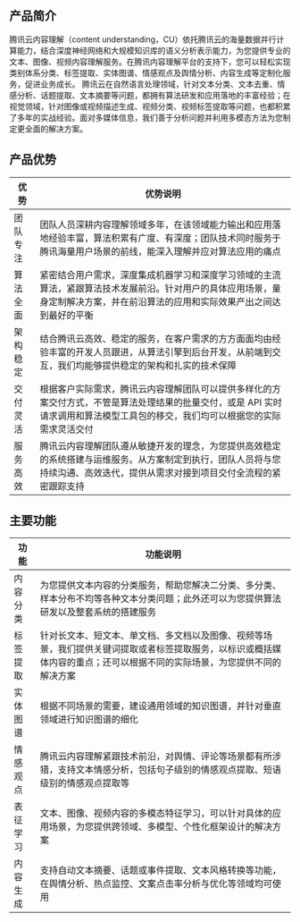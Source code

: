 ## 产品简介
腾讯云内容理解（content understanding，CU）依托腾讯云的海量数据并行计算能力，结合深度神经网络和大规模知识库的语义分析表示能力，为您提供专业的文本、图像、视频内容理解服务。在腾讯内容理解平台的支持下，您可以轻松实现类别体系分类、标签提取、实体图谱、情感观点及舆情分析、内容生成等定制化服务，促进业务成长。
腾讯云在自然语言处理领域，针对文本分类、文本去重、情感分析、话题提取、文本摘要等问题，都拥有算法研发和应用落地的丰富经验；在视觉领域，针对图像或视频描述生成、视频分类、视频标签提取等问题，也都积累了多年的实战经验。面对多媒体信息，我们善于分析问题并利用多模态方法为您制定更全面的解决方案。

## 产品优势

| 优势 | 优势说明 |
|---------|---------|
| 团队专注 | 团队人员深耕内容理解领域多年，在该领域能力输出和应用落地经验丰富，算法积累有广度、有深度；团队技术同时服务于腾讯海量用户场景的前线，能深入理解并应对算法应用的痛点 |
| 算法全面 | 紧密结合用户需求，深度集成机器学习和深度学习领域的主流算法，紧跟算法技术发展前沿。针对用户的具体应用场景，量身定制解决方案，并在前沿算法的应用和实际效果产出之间达到最好的平衡 |
| 架构稳定 | 结合腾讯云高效、稳定的服务，在客户需求的方方面面均由经验丰富的开发人员跟进，从算法引擎到后台开发，从前端到交互，我们均能够提供稳定的架构和扎实的技术保障 |
| 交付灵活 | 根据客户实际需求，腾讯云内容理解团队可以提供多样化的方案交付方式，不管是算法处理结果的批量交付，或是 API 实时请求调用和算法模型工具包的移交，我们均可以根据您的实际需求灵活交付 |
| 服务高效 | 腾讯云内容理解团队遵从敏捷开发的理念，为您提供高效稳定的系统搭建与运维服务。从方案制定到执行，团队人员将与您持续沟通、高效迭代，提供从需求对接到项目交付全流程的紧密跟踪支持 |

## 主要功能

| 功能 | 功能说明 |
|---------|---------|
| 内容分类 | 为您提供文本内容的分类服务，帮助您解决二分类、多分类、样本分布不均等各种文本分类问题；此外还可以为您提供算法研发以及整套系统的搭建服务 |
| 标签提取 | 针对长文本、短文本、单文档、多文档以及图像、视频等场景，我们提供关键词提取或者标签提取服务，以标识或概括媒体内容的重点；还可以根据不同的实际场景，为您提供不同的解决方案 |
| 实体图谱 | 根据不同场景的需要，建设通用领域的知识图谱，并针对垂直领域进行知识图谱的细化 |
| 情感观点 | 腾讯云内容理解紧跟技术前沿，对舆情、评论等场景都有所涉猎，支持文本情感分析，包括句子级别的情感观点提取、短语级别的情感观点提取等 |
| 表征学习 | 文本、图像、视频内容的多模态特征学习，可以针对具体的应用场景，为您提供跨领域、多模型、个性化框架设计的解决方案 |
| 内容生成 | 支持自动文本摘要、话题或事件提取、文本风格转换等功能，在舆情分析、热点监控、文案点击率分析与优化等领域均可使用 |

